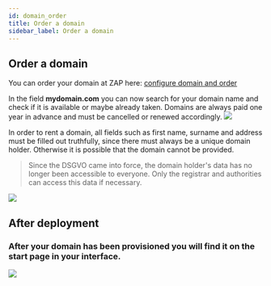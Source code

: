 ```yaml
---
id: domain_order
title: Order a domain
sidebar_label: Order a domain
---
```


## Order a domain

You can order your domain at ZAP here: [configure domain and order](https://zap-hosting.com/de/shop/product/domain/)

In the field **mydomain.com** you can now search for your domain name and check if it is available or maybe already taken. Domains are always paid one year in advance and must be cancelled or renewed accordingly.
![](https://puu.sh/FuuuD/33c112c6e0.png)


In order to rent a domain, all fields such as first name, surname and address must be filled out truthfully, since there must always be a unique domain holder. Otherwise it is possible that the domain cannot be provided.

>  Since the DSGVO came into force, the domain holder's data has no longer been accessible to everyone. Only the registrar and authorities can access this data if necessary.  


![](https://puu.sh/FuuxM/5644a60283.png)



## After deployment

### After your domain has been provisioned you will find it on the start page in your interface.


![](https://puu.sh/FutQB/428307294e.png)






 
